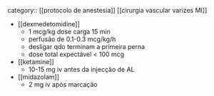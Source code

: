 category:: [[protocolo de anestesia]] [[cirurgia vascular varizes MI]]

- [[dexmedetomidine]]
	- 1 mcg/kg dose carga 15 min
	- perfusão de 0.1-0.3 mcg/kg/h
	- desligar qdo terminam a primeira perna
	- dose total expectável < 100 mcg
- [[ketamine]]
	- 10-15 mg iv antes da injecção de AL
- [[midazolam]]
	- 2 mg iv após marcação